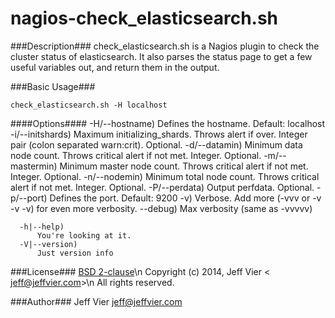 nagios-check_elasticsearch.sh
=============================

###Description###
check_elasticsearch.sh is a Nagios plugin to check the cluster status of elasticsearch.
    It also parses the status page to get a few useful variables out, and return them in the output.

###Basic Usage###

```check_elasticsearch.sh -H localhost```

####Options####
      -H/--hostname)
         Defines the hostname. Default: localhost
      -i/--initshards)
         Maximum initializing_shards. Throws alert if over. Integer pair (colon separated warn:crit). Optional.
      -d/--datamin)
         Minimum data node count. Throws critical alert if not met. Integer. Optional.
      -m/--mastermin)
         Minimum master node count. Throws critical alert if not met. Integer. Optional.
      -n/--nodemin)
         Minimum total node count. Throws critical alert if not met. Integer. Optional.
      -P/--perdata)
         Output perfdata. Optional.
      -p/--port)
         Defines the port. Default: 9200
      -v)
          Verbose.  Add more (-vvv or -v -v -v) for even more verbosity.
      --debug)
          Max verbosity (same as -vvvvv)

      -h|--help)
          You're looking at it.
      -V|--version)
          Just version info

###License###
[BSD 2-clause](http://opensource.org/licenses/BSD-2-Clause)\n
Copyright (c) 2014, Jeff Vier < jeff@jeffvier.com>\n
All rights reserved.

###Author###
Jeff Vier <jeff@jeffvier.com>
